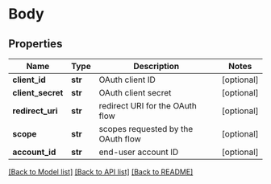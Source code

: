 # Body

## Properties
Name | Type | Description | Notes
------------ | ------------- | ------------- | -------------
**client_id** | **str** | OAuth client ID | [optional] 
**client_secret** | **str** | OAuth client secret | [optional] 
**redirect_uri** | **str** | redirect URI for the OAuth flow | [optional] 
**scope** | **str** | scopes requested by the OAuth flow | [optional] 
**account_id** | **str** | end-user account ID | [optional] 

[[Back to Model list]](../README.md#documentation-for-models) [[Back to API list]](../README.md#documentation-for-api-endpoints) [[Back to README]](../README.md)

